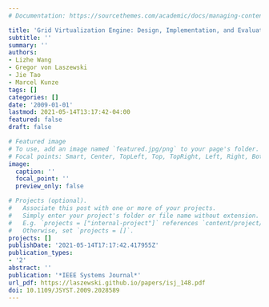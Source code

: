 ```yaml
---
# Documentation: https://sourcethemes.com/academic/docs/managing-content/

title: 'Grid Virtualization Engine: Design, Implementation, and Evaluation'
subtitle: ''
summary: ''
authors:
- Lizhe Wang
- Gregor von Laszewski
- Jie Tao
- Marcel Kunze
tags: []
categories: []
date: '2009-01-01'
lastmod: 2021-05-14T13:17:42-04:00
featured: false
draft: false

# Featured image
# To use, add an image named `featured.jpg/png` to your page's folder.
# Focal points: Smart, Center, TopLeft, Top, TopRight, Left, Right, BottomLeft, Bottom, BottomRight.
image:
  caption: ''
  focal_point: ''
  preview_only: false

# Projects (optional).
#   Associate this post with one or more of your projects.
#   Simply enter your project's folder or file name without extension.
#   E.g. `projects = ["internal-project"]` references `content/project/deep-learning/index.md`.
#   Otherwise, set `projects = []`.
projects: []
publishDate: '2021-05-14T17:17:42.417955Z'
publication_types:
- '2'
abstract: ''
publication: '*IEEE Systems Journal*'
url_pdf: https://laszewski.github.io/papers/isj_148.pdf
doi: 10.1109/JSYST.2009.2028589
---
```

